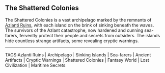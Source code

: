## The Shattered Colonies

The Shattered Colonies is a vast archipelago marked by the remnants of [Azlanti Ruins](Azlanti_Ruins.md), with each island on the brink of sinking beneath the waves. The survivors of the Azlant catastrophe, now hardened and cunning sea-farers, fervently protect their people and secrets from outsiders. The islands hide countless strange artifacts, some revealing cryptic warnings.


---

TAGS:Azlanti Ruins | Archipelago | Sinking Islands | Sea-farers | Ancient Artifacts | Cryptic Warnings | Shattered Colonies | Fantasy World | Lost Civilization | Maritime Secrets
